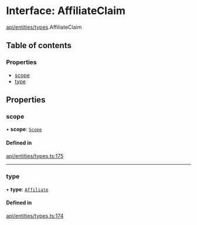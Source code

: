 # Interface: AffiliateClaim

[api/entities/types](../wiki/api.entities.types).AffiliateClaim

## Table of contents

### Properties

- [scope](../wiki/api.entities.types.AffiliateClaim#scope)
- [type](../wiki/api.entities.types.AffiliateClaim#type)

## Properties

### scope

• **scope**: [`Scope`](../wiki/api.entities.types.Scope)

#### Defined in

[api/entities/types.ts:175](https://github.com/PolymeshAssociation/polymesh-sdk/blob/88db4a91/src/api/entities/types.ts#L175)

___

### type

• **type**: [`Affiliate`](../wiki/api.entities.types.ClaimType#affiliate)

#### Defined in

[api/entities/types.ts:174](https://github.com/PolymeshAssociation/polymesh-sdk/blob/88db4a91/src/api/entities/types.ts#L174)

